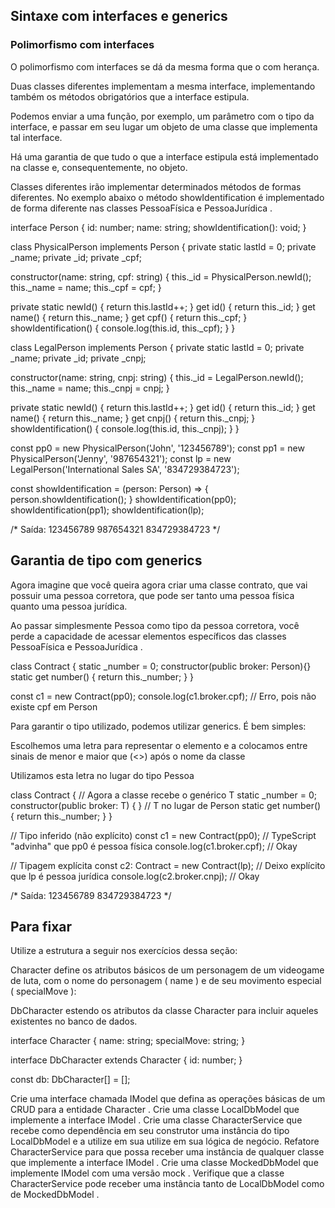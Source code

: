## Sintaxe com interfaces e generics

### Polimorfismo com interfaces

O polimorfismo com interfaces se dá da mesma forma que o com herança.

Duas classes diferentes implementam a mesma interface, implementando também os métodos obrigatórios que a interface estipula.

Podemos enviar a uma função, por exemplo, um parâmetro com o tipo da interface, e passar em seu lugar um objeto de uma classe que implementa tal interface.

Há uma garantia de que tudo o que a interface estipula está implementado na classe e, consequentemente, no objeto.

Classes diferentes irão implementar determinados métodos de formas diferentes. No exemplo abaixo o método showIdentification é implementado de forma diferente nas classes PessoaFísica e PessoaJurídica .

interface Person {
  id: number;
  name: string;
  showIdentification(): void;
}

class PhysicalPerson implements Person {
  private static lastId = 0;
  private _name;
  private _id;
  private _cpf;

  constructor(name: string, cpf: string) {
    this._id = PhysicalPerson.newId();
    this._name = name;
    this._cpf = cpf;
  }

  private static newId() { return this.lastId++; }
  get id() { return this._id; }
  get name() { return this._name; }
  get cpf() { return this._cpf; }
  showIdentification() { console.log(this.id, this._cpf); }
}

class LegalPerson implements Person {
  private static lastId = 0;
  private _name;
  private _id;
  private _cnpj;

  constructor(name: string, cnpj: string) {
    this._id = LegalPerson.newId();
    this._name = name;
    this._cnpj = cnpj;
  }

  private static newId() { return this.lastId++; }
  get id() { return this._id; }
  get name() { return this._name; }
  get cnpj() { return this._cnpj; }
  showIdentification() { console.log(this.id, this._cnpj); }
}

const pp0 = new PhysicalPerson('John', '123456789');
const pp1 = new PhysicalPerson('Jenny', '987654321');
const lp = new LegalPerson('International Sales SA', '834729384723');

const showIdentification = (person: Person) => {
  person.showIdentification();
}
showIdentification(pp0);
showIdentification(pp1);
showIdentification(lp);

/*
Saída:
 123456789
 987654321
 834729384723
*/

## Garantia de tipo com generics

Agora imagine que você queira agora criar uma classe contrato, que vai possuir uma pessoa corretora, que pode ser tanto uma pessoa física quanto uma pessoa jurídica.

Ao passar simplesmente Pessoa como tipo da pessoa corretora, você perde a capacidade de acessar elementos específicos das classes PessoaFísica e PessoaJurídica .

class Contract {
  static _number = 0;
  constructor(public broker: Person){}
  static get number() { return this._number; }
}

const c1 = new Contract(pp0);
console.log(c1.broker.cpf); // Erro, pois não existe cpf em Person

Para garantir o tipo utilizado, podemos utilizar generics.
É bem simples:

Escolhemos uma letra para representar o elemento e a colocamos entre sinais de menor e maior que (<>) após o nome da classe

Utilizamos esta letra no lugar do tipo Pessoa

class Contract<T> { // Agora a classe recebe o genérico T
  static _number = 0;
  constructor(public broker: T) { } // T no lugar de Person
  static get number() { return this._number; }
}

// Tipo inferido (não explícito)
const c1 = new Contract(pp0); // TypeScript "advinha" que pp0 é pessoa física
console.log(c1.broker.cpf); // Okay

// Tipagem explícita
const c2: Contract<LegalPerson> = new Contract(lp); // Deixo explícito que lp é pessoa jurídica
console.log(c2.broker.cnpj); // Okay

/*
Saída:
123456789
834729384723
*/

## Para fixar

Utilize a estrutura a seguir nos exercícios dessa seção:

Character define os atributos básicos de um personagem de um videogame de luta, com o nome do personagem ( name ) e de seu movimento especial ( specialMove ):

DbCharacter estendo os atributos da classe Character para incluir aqueles existentes no banco de dados.

interface Character {
  name: string;
  specialMove: string;
}

interface DbCharacter extends Character {
  id: number;
}

const db: DbCharacter[] = [];

Crie uma interface chamada IModel que defina as operações básicas de um CRUD para a entidade Character .
Crie uma classe LocalDbModel que implemente a interface IModel .
Crie uma classe CharacterService que recebe como dependência em seu construtor uma instância do tipo LocalDbModel e a utilize em sua utilize em sua lógica de negócio.
Refatore CharacterService para que possa receber uma instância de qualquer classe que implemente a interface IModel .
Crie uma classe MockedDbModel que implemente IModel com uma versão mock .
Verifique que a classe CharacterService pode receber uma instância tanto de LocalDbModel como de MockedDbModel .
